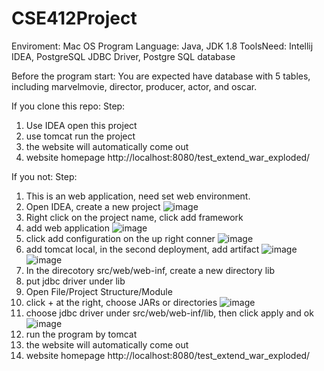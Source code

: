 # CSE412Project
Enviroment: Mac OS
Program Language: Java, JDK 1.8
ToolsNeed: Intellij IDEA, PostgreSQL JDBC Driver, Postgre SQL database

Before the program start:
You are expected have database with 5 tables, including marvelmovie, director, producer, actor, and oscar.


If you clone this repo:
Step:
1. Use IDEA open this project
2. use tomcat run the project
3. the website will automatically come out
4. website homepage http://localhost:8080/test_extend_war_exploded/

If you not:
Step:
1. This is an web application, need set web environment.
2. Open IDEA, create a new project
![image](https://user-images.githubusercontent.com/58164449/204931298-e6227307-423b-43e4-a4f0-5a33d1587882.png)
3. Right click on the project name, click add framework
4. add web application
![image](https://user-images.githubusercontent.com/58164449/204931329-0992206d-6f3b-4a1e-955f-cb5237e88ffa.png)
5. click add configuration on the up right conner
![image](https://user-images.githubusercontent.com/58164449/204931354-465de3b9-23aa-4d8b-b595-ca5adf1f8430.png)
6. add tomcat local, in the second deployment, add artifact
![image](https://user-images.githubusercontent.com/58164449/204931369-bca6c9af-1bad-4762-9ef0-5ab2db00f24c.png)
![image](https://user-images.githubusercontent.com/58164449/204931378-8b501549-3531-4a08-b5e2-04c0c2bec7ea.png)
7. In the direcotory src/web/web-inf, create a new directory lib
8. put jdbc driver under lib
9. Open File/Project Structure/Module
10. click + at the right, choose JARs or directories
![image](https://user-images.githubusercontent.com/58164449/204931414-2465bdd2-0dad-488f-9a81-87aa78826af7.png)
11. choose jdbc driver under src/web/web-inf/lib, then click apply and ok
![image](https://user-images.githubusercontent.com/58164449/204931428-8a67c622-979b-48c8-9fb4-6a17d2fb61d4.png)
12. run the program by tomcat
13. the website will automatically come out
14. website homepage http://localhost:8080/test_extend_war_exploded/


